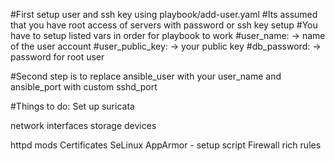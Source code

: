 #First setup user and ssh key using playbook/add-user.yaml
#Its assumed that you have root access of servers with password or ssh key setup
#You have to setup listed vars in order for playbook to work
#user_name:		-> name of the user account
#user_public_key: 	-> your public key
#db_password:		-> password for root user

#Second step is to replace ansible_user with your user_name and ansible_port with custom sshd_port





#Things to do:
Set up suricata

network interfaces
storage devices

httpd mods
Certificates 
SeLinux
AppArmor - setup script
Firewall rich rules
